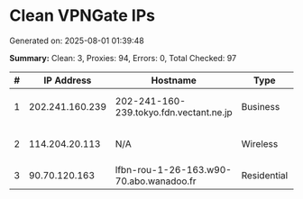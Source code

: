 # Clean VPNGate IPs
Generated on: 2025-08-01 01:39:48

**Summary:** Clean: 3, Proxies: 94, Errors: 0, Total Checked: 97

| # | IP Address | Hostname | Type | Country | Provider |
|---|------------|----------|------|---------|----------|
| 1 | 202.241.160.239 | 202-241-160-239.tokyo.fdn.vectant.ne.jp | Business | JP | ARTERIA Networks Corporation |
| 2 | 114.204.20.113 | N/A | Wireless | KR | SK Broadband Co Ltd |
| 3 | 90.70.120.163 | lfbn-rou-1-26-163.w90-70.abo.wanadoo.fr | Residential | FR | Orange S.A. |
